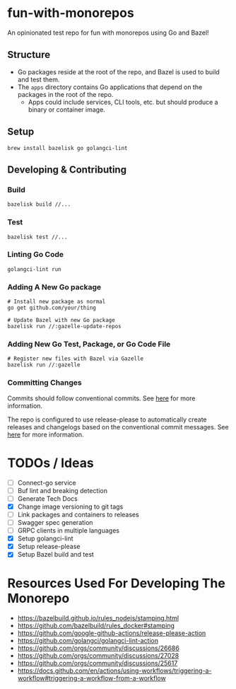 # fun-with-monorepos

An opinionated test repo for fun with monorepos using Go and Bazel!

## Structure
* Go packages reside at the root of the repo, and Bazel is used to build and test them.
* The `apps` directory contains Go applications that depend on the packages in the root of the repo.
  * Apps could include services, CLI tools, etc. but should produce a binary or container image.


## Setup

```shell
brew install bazelisk go golangci-lint
```
## Developing & Contributing

### Build

```shell
bazelisk build //...
```

### Test

```shell
bazelisk test //...
```

### Linting Go Code

```shell
golangci-lint run
```

### Adding A New Go package

```shell
# Install new package as normal
go get github.com/your/thing

# Update Bazel with new Go package
bazelisk run //:gazelle-update-repos
```

### Adding New Go Test, Package, or Go Code File

```shell
# Register new files with Bazel via Gazelle
bazelisk run //:gazelle
```

### Committing Changes
Commits should follow conventional commits. See [here](https://www.conventionalcommits.org/en/v1.0.0/) for more information.

The repo is configured to use release-please to automatically create releases and changelogs based on the conventional commit messages. See [here](https://github.com/googleapis/release-please) for more information.

# TODOs / Ideas
- [ ] Connect-go service
- [ ] Buf lint and breaking detection
- [ ] Generate Tech Docs
- [x] Change image versioning to git tags
- [ ] Link packages and containers to releases
- [ ] Swagger spec generation
- [ ] GRPC clients in multiple languages
- [x] Setup golangci-lint
- [x] Setup release-please
- [x] Setup Bazel build and test

# Resources Used For Developing The Monorepo
* https://bazelbuild.github.io/rules_nodejs/stamping.html
* https://github.com/bazelbuild/rules_docker#stamping
* https://github.com/google-github-actions/release-please-action
* https://github.com/golangci/golangci-lint-action
* https://github.com/orgs/community/discussions/26686
* https://github.com/orgs/community/discussions/27028
* https://github.com/orgs/community/discussions/25617
* https://docs.github.com/en/actions/using-workflows/triggering-a-workflow#triggering-a-workflow-from-a-workflow